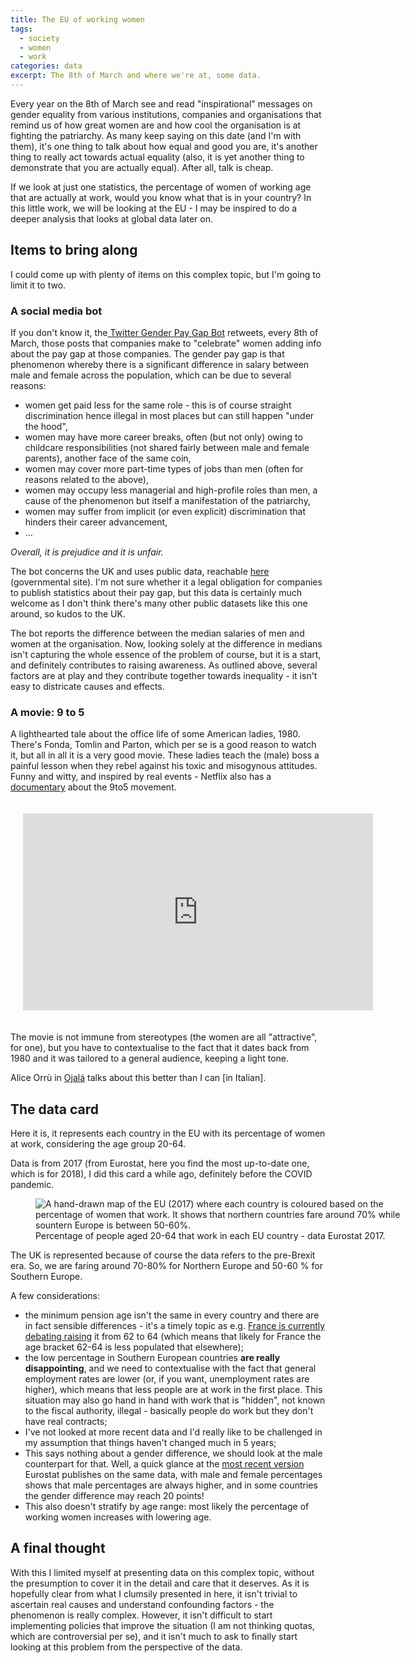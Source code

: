 ```yaml
---
title: The EU of working women
tags:
  - society
  - women
  - work
categories: data
excerpt: The 8th of March and where we're at, some data.
---
```


Every year on the 8th of March see and read "inspirational" messages on gender equality from various institutions, companies and organisations that remind us of how great women are and how cool the organisation is at fighting the patriarchy. As many keep saying on this date (and I'm with them), it's one thing to talk about how equal and good you are, it's another thing to really act towards actual equality (also, it is yet another thing to demonstrate that you are actually equal). After all, talk is cheap.

If we look at just one statistics, the percentage of women of working age that are actually at work, would you know what that is in your country? In this little work, we will be looking at the EU - I may be inspired to do a deeper analysis that looks at global data later on.

## Items to bring along

I could come up with plenty of items on this complex topic, but I'm going to limit it to two.

### A social media bot

If you don't know it, the[ Twitter Gender Pay Gap Bot](https://twitter.com/PayGapApp) retweets, every 8th of March, those posts that companies make to "celebrate" women adding info about the pay gap at those companies. The gender pay gap is that phenomenon whereby there is a significant difference in salary between male and female across the population, which can be due to several reasons:

* women get paid less for the same role - this is of course straight discrimination hence illegal in most places but can still happen "under the hood",
* women may have more career breaks, often (but not only) owing to childcare responsibilities (not shared fairly between male and female parents), another face of the same coin,
* women may cover more part-time types of jobs than men (often for reasons related to the above),
* women may occupy less managerial and high-profile roles than men, a cause of the phenomenon but itself a manifestation of the patriarchy,
* women may suffer from implicit (or even explicit) discrimination that hinders their career advancement,
* …

_Overall, it is prejudice and it is unfair._

The bot concerns the UK and uses public data, reachable [here](https://gender-pay-gap.service.gov.uk/) (governmental site). I'm not sure whether it a legal obligation for companies to publish statistics about their pay gap, but this data is certainly much welcome as I don't think there's many other public datasets like this one around, so kudos to the UK.

The bot reports the difference between the median salaries of men and women at the organisation. Now, looking solely at the difference in medians isn't capturing the whole essence of the problem of course, but it is a start, and definitely contributes to raising awareness. As outlined above, several factors are at play and they contribute together towards inequality - it isn't easy to districate causes and effects.

### A movie: 9 to 5

A lighthearted tale about the office life of some American ladies, 1980. There's Fonda, Tomlin and Parton, which per se is a good reason to watch it, but all in all it is a very good movie. These ladies teach the (male) boss a painful lesson when they rebel against his toxic and misogynous attitudes. Funny and witty, and inspired by real events - Netflix also has a [documentary](https://www.netflix.com/title/81160953) about the 9to5 movement.

<div style="padding:20px;">
<iframe width="560" height="315" src="https://www.youtube.com/embed/qni6HOyPNBA?si=HCBtwGhGT_BI0M8S" title="YouTube video player" frameborder="0" allow="accelerometer; autoplay; clipboard-write; encrypted-media; gyroscope; picture-in-picture; web-share" allowfullscreen></iframe>
</div>

The movie is not immune from stereotypes (the women are all "attractive", for one), but you have to contextualise to the fact that it dates back from 1980 and it was tailored to a general audience, keeping a light tone.

Alice Orrù in [Ojalá](https://ojala.substack.com/) talks about this better than I can [in Italian].

## The data card

Here it is, it represents each country in the EU with its percentage of women at work, considering the age group 20-64.

Data is from 2017 (from Eurostat, here you find the most up-to-date one, which is for 2018), I did this card a while ago, definitely before the COVID pandemic.

<figure class="align-center" style="width: 600px">
  <img src="{{ site.url }}{{site.posts_images_path}}eu-working-women.jpg" alt="A hand-drawn map of the EU (2017) where each country is coloured based on the percentage of women that work. It shows that northern countries fare around 70% while sountern Europe is between 50-60%.">
  <figcaption>Percentage of people aged 20-64 that work in each EU country - data Eurostat 2017.</figcaption>
</figure>

The UK is represented because of course the data refers to the pre-Brexit era. So, we are faring around 70-80% for Northern Europe and 50-60 % for Southern Europe.

A few considerations:

* the minimum pension age isn't the same in every country and there are in fact sensible differences - it's a timely topic as e.g. [France is currently debating raising](https://www.economist.com/europe/2023/03/09/france-is-in-a-stand-off-against-emmanuel-macrons-pension-reform) it from 62 to 64 (which means that likely for France the age bracket 62-64 is less populated that elsewhere);
* the low percentage in Southern European countries **are really disappointing**, and we need to contextualise with the fact that general employment rates are lower (or, if you want, unemployment rates are higher), which means that less people are at work in the first place. This situation may also go hand in hand with work that is "hidden", not known to the fiscal authority, illegal - basically people do work but they don't have real contracts;
* I've not looked at more recent data and I'd really like to be challenged in my assumption that things haven't changed much in 5 years;
* This says nothing about a gender difference, we should look at the male counterpart for that. Well, a quick glance at the [most recent version](https://ec.europa.eu/eurostat/web/products-eurostat-news/-/edn-20200306-1) Eurostat publishes on the same data, with male and female percentages shows that male percentages are always higher, and in some countries the gender difference may reach 20 points!
* This also doesn't stratify by age range: most likely the percentage of working women increases with lowering age.

## A final thought

With this I limited myself at presenting data on this complex topic, without the presumption to cover it in the detail and care that it deserves. As it is hopefully clear from what I clumsily presented in here, it isn't trivial to ascertain real causes and understand confounding factors - the phenomenon is really complex. However, it isn't difficult to start implementing policies that improve the situation (I am not thinking quotas, which are controversial per se), and it isn't much to ask to finally start looking at this problem from the perspective of the data.

